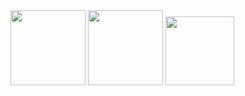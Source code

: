 <div>
  <img height="120em" src="https://github-readme-stats.vercel.app/api?username=R4P0N1KT&show_icons=true&theme=radical&include_all_commits=true&count_private=true"/>
  <img height="120em" src="https://github-readme-stats.vercel.app/api/top-langs/?username=R4P0N1KT&layout=compact&langs_count=16&theme=radical" />
  <img height="110em" src="https://github-readme-stats.vercel.app/api/pin/?username=R4P0N1KT&repo=school-project&theme=radical" />
</div>
